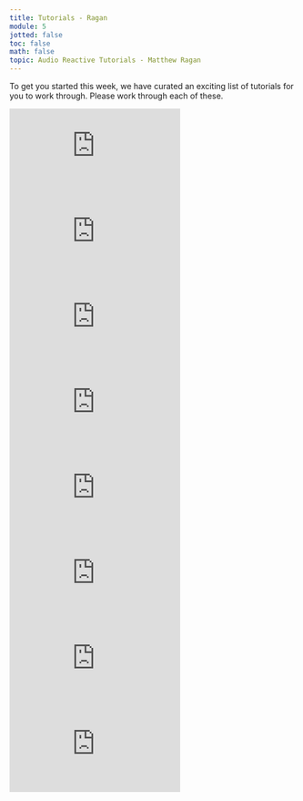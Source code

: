 ```yaml
---
title: Tutorials - Ragan
module: 5
jotted: false
toc: false
math: false
topic: Audio Reactive Tutorials - Matthew Ragan
---
```


To get you started this week, we have curated an exciting list of tutorials for you to work through. Please work through each of these.

<div class="embed-responsive embed-responsive-16by9"><iframe class="embed-responsive-item" src="https://www.youtube.com/embed/Z7be2ROpdAc" frameborder="0" allow="accelerometer; autoplay; encrypted-media; gyroscope; picture-in-picture" allowfullscreen></iframe></div>

<div class="embed-responsive embed-responsive-16by9"><iframe class="embed-responsive-item" src="https://www.youtube.com/embed/Rf9XkF8uT7Y" frameborder="0" allow="accelerometer; autoplay; encrypted-media; gyroscope; picture-in-picture" allowfullscreen></iframe></div>

<div class="embed-responsive embed-responsive-16by9"><iframe class="embed-responsive-item" src="https://www.youtube.com/embed/cpZZZqXZC3w" frameborder="0" allow="accelerometer; autoplay; encrypted-media; gyroscope; picture-in-picture" allowfullscreen></iframe></div>

<div class="embed-responsive embed-responsive-16by9"><iframe class="embed-responsive-item" src="https://www.youtube.com/embed/mRpPG47S_qw" frameborder="0" allow="accelerometer; autoplay; encrypted-media; gyroscope; picture-in-picture" allowfullscreen></iframe></div>

<div class="embed-responsive embed-responsive-16by9"><iframe class="embed-responsive-item" src="https://www.youtube.com/embed/tXC7ZoBpdQk" frameborder="0" allow="accelerometer; autoplay; encrypted-media; gyroscope; picture-in-picture" allowfullscreen></iframe></div>

<div class="embed-responsive embed-responsive-16by9"><iframe class="embed-responsive-item" src="https://www.youtube.com/embed/PXDOES__p70" frameborder="0" allow="accelerometer; autoplay; encrypted-media; gyroscope; picture-in-picture" allowfullscreen></iframe></div>

<div class="embed-responsive embed-responsive-16by9"><iframe class="embed-responsive-item" src="https://www.youtube.com/embed/UwVYpJ-M2GI" frameborder="0" allow="accelerometer; autoplay; encrypted-media; gyroscope; picture-in-picture" allowfullscreen></iframe></div>

<div class="embed-responsive embed-responsive-16by9"><iframe class="embed-responsive-item" src="https://www.youtube.com/embed/FG-w0VODxbE" frameborder="0" allow="accelerometer; autoplay; encrypted-media; gyroscope; picture-in-picture" allowfullscreen></iframe></div>
